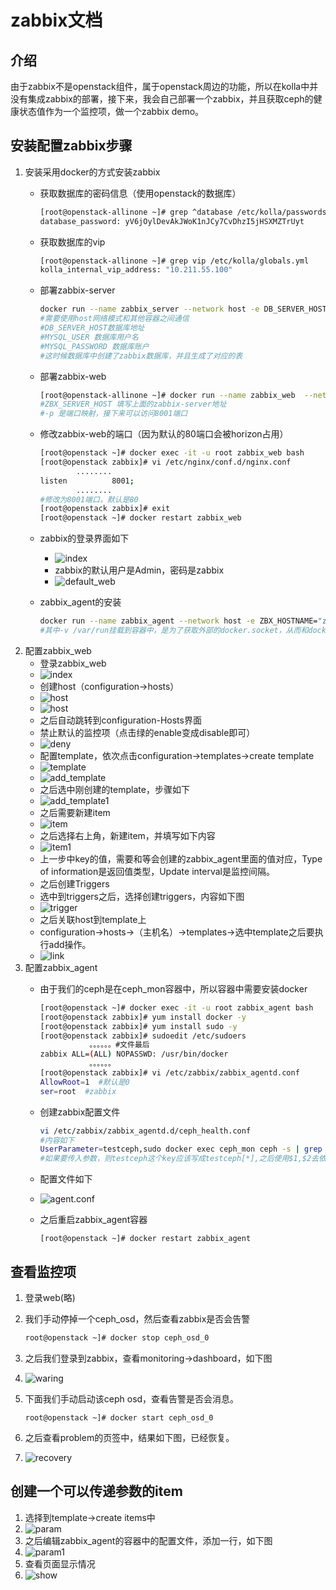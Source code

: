 # zabbix文档

## 介绍

由于zabbix不是openstack组件，属于openstack周边的功能，所以在kolla中并没有集成zabbix的部署，接下来，我会自己部署一个zabbix，并且获取ceph的健康状态值作为一个监控项，做一个zabbix demo。

## 安装配置zabbix步骤

1. 安装采用docker的方式安装zabbix
    - 获取数据库的密码信息（使用openstack的数据库）

        ```bash
        [root@openstack-allinone ~]# grep ^database /etc/kolla/passwords.yml
        database_password: yV6jOylDevAkJWoK1nJCy7CvDhzI5jHSXMZTrUyt
        ```
    - 获取数据库的vip

        ```bash
        [root@openstack-allinone ~]# grep vip /etc/kolla/globals.yml
        kolla_internal_vip_address: "10.211.55.100"
        ```
    - 部署zabbix-server

        ```bash
        docker run --name zabbix_server --network host -e DB_SERVER_HOST="10.211.55.100" -e MYSQL_USER="root" -e MYSQL_PASSWORD="yV6jOylDevAkJWoK1nJCy7CvDhzI5jHSXMZTrUyt" -d zabbix/zabbix-server-mysql:centos-latest
        #需要使用host网络模式和其他容器之间通信
        #DB_SERVER_HOST数据库地址
        #MYSQL_USER 数据库用户名
        #MYSQL_PASSWORD 数据库账户
        #这时候数据库中创建了zabbix数据库，并且生成了对应的表
        ```
    - 部署zabbix-web

        ```bash
        [root@openstack-allinone ~]# docker run --name zabbix_web  --network host -e DB_SERVER_HOST="10.211.55.100" -e MYSQL_USER="root" -e MYSQL_PASSWORD="yV6jOylDevAkJWoK1nJCy7CvDhzI5jHSXMZTrUyt" -e ZBX_SERVER_HOST="10.211.55.100" -e PHP_TZ="Asia/Shanghai" -d zabbix/zabbix-web-nginx-mysql:centos-latest
        #ZBX_SERVER_HOST 填写上面的zabbix-server地址
        #-p 是端口映射，接下来可以访问8001端口
        ```
    - 修改zabbix-web的端口（因为默认的80端口会被horizon占用）

        ```bash
        [root@openstack ~]# docker exec -it -u root zabbix_web bash
        [root@openstack zabbix]# vi /etc/nginx/conf.d/nginx.conf
                ........
        listen          8001;
                ........
        #修改为8001端口，默认是80
        [root@openstack zabbix]# exit
        [root@openstack ~]# docker restart zabbix_web
        ```
    - zabbix的登录界面如下
        - ![index](image/zabbix_login.png)
        - zabbix的默认用户是Admin，密码是zabbix
        - ![default_web](image/zabbix_index.png)
    - zabbix_agent的安装

        ```bash
        docker run --name zabbix_agent --network host -e ZBX_HOSTNAME="zabbix_test" -v /var/run:/var/run -e ZBX_SERVER_HOST="10.211.55.100" -d zabbix/zabbix-agent:centos-latest
        #其中-v /var/run挂载到容器中，是为了获取外部的docker.socket，从而和docker的daemon通信。
        ```
2. 配置zabbix_web
    - 登录zabbix_web
    - ![index](image/zabbix_config.png)
    - 创建host（configuration->hosts）
    - ![host](image/create_host.png)
    - ![host](image/create_host2.png)
    - 之后自动跳转到configuration-Hosts界面
    - 禁止默认的监控项（点击绿的enable变成disable即可）
    - ![deny](image/zabbix_deny.png)
    - 配置template，依次点击configuration->templates->create template
    - ![template](image/template.png)
    - ![add_template](image/add_template.png)
    - 之后选中刚创建的template，步骤如下
    - ![add_template1](image/add_template1.png)
    - 之后需要新建item
    - ![item](image/item.png)
    - 之后选择右上角，新建item，并填写如下内容
    - ![item1](image/item1.png)
    - 上一步中key的值，需要和等会创建的zabbix_agent里面的值对应，Type of information是返回值类型，Update interval是监控间隔。
    - 之后创建Triggers
    - 选中到triggers之后，选择创建triggers，内容如下图
    - ![trigger](image/triggers.png)
    - 之后关联host到template上
    - configuration->hosts->（主机名）->templates->选中template之后要执行add操作。
    - ![link](image/link.png)
3. 配置zabbix_agent
    - 由于我们的ceph是在ceph_mon容器中，所以容器中需要安装docker

        ```bash
        [root@openstack ~]# docker exec -it -u root zabbix_agent bash
        [root@openstack zabbix]# yum install docker -y
        [root@openstack zabbix]# yum install sudo -y
        [root@openstack zabbix]# sudoedit /etc/sudoers
                   。。。。。。#文件最后
        zabbix ALL=(ALL) NOPASSWD: /usr/bin/docker
                   。。。。。。
        [root@openstack zabbix]# vi /etc/zabbix/zabbix_agentd.conf
        AllowRoot=1  #默认是0
        ser=root  #zabbix
        ```
    - 创建zabbix配置文件

        ```bash
        vi /etc/zabbix/zabbix_agentd.d/ceph_health.conf
        #内容如下
        UserParameter=testceph,sudo docker exec ceph_mon ceph -s | grep health | awk  '{print $2}'
        #如果要传入参数，则testceph这个key应该写成testceph[*],之后使用$1,$2去依次取列表里的参数，同时在web上把参数传入给这个testceph这个key,最后章节介绍
        ```
    - 配置文件如下
    - ![agent.conf](image/agent.png)
    - 之后重启zabbix_agent容器

        ```
        [root@openstack ~]# docker restart zabbix_agent
        ```

## 查看监控项

1. 登录web(略)
2. 我们手动停掉一个ceph_osd，然后查看zabbix是否会告警

    ```bash
    root@openstack ~]# docker stop ceph_osd_0
    ```
3. 之后我们登录到zabbix，查看monitoring->dashboard，如下图
4. ![waring](image/warning.png)
5. 下面我们手动启动该ceph osd，查看告警是否会消息。

    ```
    root@openstack ~]# docker start ceph_osd_0
    ```
6. 之后查看problem的页签中，结果如下图，已经恢复。
7. ![recovery](image/recovery.png)

## 创建一个可以传递参数的item

1. 选择到template->create items中
2. ![param](image/param.png)
3. 之后编辑zabbix_agent的容器中的配置文件，添加一行，如下图
4. ![param1](image/param1.png)
5. 查看页面显示情况
6. ![show](image/show.png)